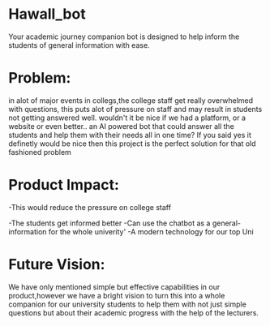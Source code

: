 # Hawall_bot
Your academic journey companion bot is designed to help inform the students of general information with ease.

# Problem:
in alot of major events in collegs,the college staff get really overwhelmed with questions, this puts alot of pressure on staff and may result in students not getting answered well.
wouldn't it be nice if we had a platform, or a website or even better.. an AI powered bot that could answer all the students and help them with their needs all in one time?
If you said yes it definetly would be nice then this project is the perfect solution for that old fashioned problem


# Product Impact:
-This would reduce the pressure on college staff  

-The students get informed better
-Can use the chatbot as a general-information for the whole univerity'
-A modern technology for our top Uni


# Future Vision:
We have only mentioned simple but effective capabilities in our product,however we have a bright vision to turn this into a whole companion for our university students to help them with not just simple questions but about their academic progress with the help of the lecturers.
